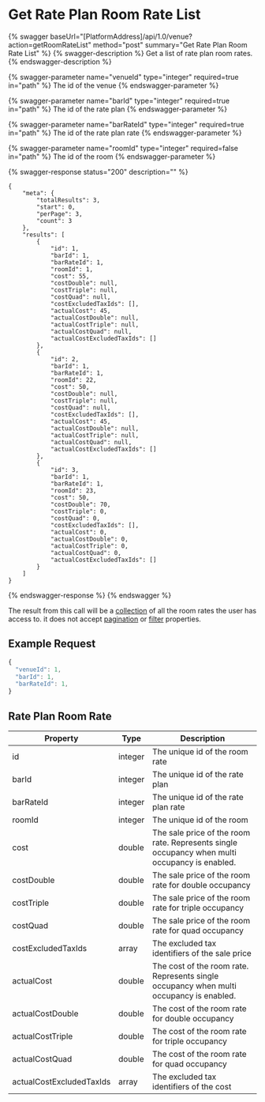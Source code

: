 # Get Rate Plan Room Rate List

{% swagger baseUrl="[PlatformAddress]/api/1.0/venue?action=getRoomRateList" method="post" summary="Get Rate Plan Room Rate List" %}
{% swagger-description %}
Get a list of rate plan room rates.
{% endswagger-description %}

{% swagger-parameter name="venueId" type="integer" required=true in="path" %}
The id of the venue
{% endswagger-parameter %}

{% swagger-parameter name="barId" type="integer" required=true in="path" %}
The id of the rate plan
{% endswagger-parameter %}

{% swagger-parameter name="barRateId" type="integer" required=true in="path" %}
The id of the rate plan rate
{% endswagger-parameter %}

{% swagger-parameter name="roomId" type="integer" required=false in="path" %}
The id of the room
{% endswagger-parameter %}

{% swagger-response status="200" description="" %}
```
{
    "meta": {
        "totalResults": 3,
        "start": 0,
        "perPage": 3,
        "count": 3
    },
    "results": [
        {
            "id": 1,
            "barId": 1,
            "barRateId": 1,
            "roomId": 1,
            "cost": 55,
            "costDouble": null,
            "costTriple": null,
            "costQuad": null,
            "costExcludedTaxIds": [],
            "actualCost": 45,
            "actualCostDouble": null,
            "actualCostTriple": null,
            "actualCostQuad": null,
            "actualCostExcludedTaxIds": []
        },
        {
            "id": 2,
            "barId": 1,
            "barRateId": 1,
            "roomId": 22,
            "cost": 50,
            "costDouble": null,
            "costTriple": null,
            "costQuad": null,
            "costExcludedTaxIds": [],
            "actualCost": 45,
            "actualCostDouble": null,
            "actualCostTriple": null,
            "actualCostQuad": null,
            "actualCostExcludedTaxIds": []
        },
        {
            "id": 3,
            "barId": 1,
            "barRateId": 1,
            "roomId": 23,
            "cost": 50,
            "costDouble": 70,
            "costTriple": 0,
            "costQuad": 0,
            "costExcludedTaxIds": [],
            "actualCost": 0,
            "actualCostDouble": 0,
            "actualCostTriple": 0,
            "actualCostQuad": 0,
            "actualCostExcludedTaxIds": []
        }
    ]
}
```
{% endswagger-response %}
{% endswagger %}

The result from this call will be a [collection](../../getting-started/interpreting-the-response/collections.md) of all the room rates the user has access to.  it does not accept [pagination](../../getting-started/interpreting-the-response/pagination.md) or [filter](../../getting-started/interpreting-the-response/filtering.md) properties.

## Example Request

```javascript
{
  "venueId": 1,
  "barId": 1,
  "barRateId": 1,
}
```

## Rate Plan Room Rate

| Property              | Type                                                                       | Description                                                                       |
| --------------------- | -------------------------------------------------------------------------- | --------------------------------------------------------------------------------- |
| id                    | integer                                                                    | The unique id of the room rate                                                         |
| barId                 | integer                                                                    | The unique id of the rate plan                                                    |
| barRateId             | integer                                                                    | The unique id of the rate plan rate                                               |
| roomId                | integer                                                                    | The unique id of the room                                               |
| cost                  | double                                                                     | The sale price of the room rate. Represents single occupancy when multi occupancy is enabled.                                               |
| costDouble            | double                                                                     | The sale price of the room rate for double occupancy                              |
| costTriple            | double                                                                     | The sale price of the room rate for triple occupancy                              |
| costQuad              | double                                                                     | The sale price of the room rate for quad occupancy                              |
| costExcludedTaxIds    | array                                                                      | The excluded tax identifiers of the sale price                           |
| actualCost            | double                                                                     | The cost of the room rate. Represents single occupancy when multi occupancy is enabled.                                               |
| actualCostDouble      | double                                                                     | The cost of the room rate for double occupancy                              |
| actualCostTriple      | double                                                                     | The cost of the room rate for triple occupancy                              |
| actualCostQuad        | double                                                                     | The cost of the room rate for quad occupancy                              |
| actualCostExcludedTaxIds    | array                                                                      | The excluded tax identifiers of the cost                           |